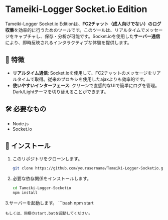 # Tameiki-Logger Socket.io Edition

Tameiki-Logger Socket.io Editionは、**FC2チャット（成人向けでない）**の**ログ収集**を効率的に行うためのツールです。このツールは、リアルタイムでメッセージをキャプチャし、保存・分析が可能です。Socket.ioを使用した**サーバー通信**により、即時反映されるインタラクティブな体験を提供します。

## 🌟 特徴

- **リアルタイム通信**: Socket.ioを使用して、FC2チャットのメッセージをリアルタイムで取得。従来のプロキシを使用したajaxよりも効率的です。
- **使いやすいインターフェース**: クリーンで直感的なUIで簡単にログを管理。Dark/Lightテーマを切り替えることができます。

## 🛠️ 必要なもの

- Node.js
- Socket.io

## 🚀 インストール

1. このリポジトリをクローンします。
   ```bash
   git clone https://github.com/yourusername/Tameiki-Logger-Socketio.git

2. 必要な依存関係をインストールします。
    ```bash
    cd Tameiki-Logger-Socketio
    npm install

3.サーバーを起動します。
    ```bash
    npm start

    もしくは、同梱のstart.batを起動してください。

